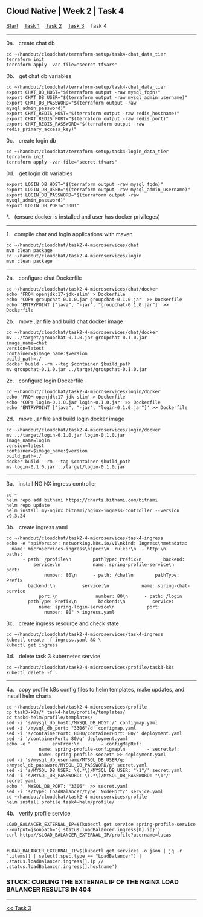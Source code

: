 ## Cloud Native | Week 2 | Task 4

[Start](https://github.com/AFC-AI2C-Cohort-04/coleman-code/blob/main/cloud_native/week_2/start.md)    [Task 1](https://github.com/AFC-AI2C-Cohort-04/coleman-code/blob/main/cloud_native/week_2/task_1.md)    [Task 2](https://github.com/AFC-AI2C-Cohort-04/coleman-code/blob/main/cloud_native/week_2/task_2.md)    [Task 3](https://github.com/AFC-AI2C-Cohort-04/coleman-code/blob/main/cloud_native/week_2/task_3.md)    Task 4

---

0a.   create chat db
```
cd ~/handout/cloudchat/terraform-setup/task4-chat_data_tier
terraform init
terraform apply -var-file="secret.tfvars"
```

0b.   get chat db variables
```
cd ~/handout/cloudchat/terraform-setup/task4-chat_data_tier
export CHAT_DB_HOST="$(terraform output -raw mysql_fqdn)"
export CHAT_DB_USER="$(terraform output -raw mysql_admin_username)"
export CHAT_DB_PASSWORD="$(terraform output -raw mysql_admin_password)"
export CHAT_REDIS_HOST="$(terraform output -raw redis_hostname)"
export CHAT_REDIS_PORT="$(terraform output -raw redis_port)"
export CHAT_REDIS_PASSWORD="$(terraform output -raw redis_primary_access_key)"
```

0c.   create login db
```
cd ~/handout/cloudchat/terraform-setup/task4-login_data_tier
terraform init
terraform apply -var-file="secret.tfvars"
```

0d.   get login db variables
```
export LOGIN_DB_HOST="$(terraform output -raw mysql_fqdn)"
export LOGIN_DB_USER="$(terraform output -raw mysql_admin_username)"
export LOGIN_DB_PASSWORD="$(terraform output -raw mysql_admin_password)"
export LOGIN_DB_PORT="3001"
```

*.   (ensure docker is installed and user has docker privileges)

---

1.   compile chat and login applications with maven
```
cd ~/handout/cloudchat/task2-4-microservices/chat
mvn clean package
cd ~/handout/cloudchat/task2-4-microservices/login
mvn clean package
```

---

2a.   configure chat Dockerfile
```
cd ~/handout/cloudchat/task2-4-microservices/chat/docker
echo 'FROM openjdk:17-jdk-slim' > Dockerfile
echo 'COPY groupchat-0.1.0.jar groupchat-0.1.0.jar' >> Dockerfile
echo 'ENTRYPOINT ["java", "-jar", "groupchat-0.1.0.jar"]' >> Dockerfile
```

2b.   move .jar file and build chat docker image
```
cd ~/handout/cloudchat/task2-4-microservices/chat/docker
mv ../target/groupchat-0.1.0.jar groupchat-0.1.0.jar
image_name=chat
version=latest
container=$image_name:$version
build_path=./
docker build --rm --tag $container $build_path
mv groupchat-0.1.0.jar ../target/groupchat-0.1.0.jar
```

2c.   configure login Dockerfile
```
cd ~/handout/cloudchat/task2-4-microservices/login/docker
echo 'FROM openjdk:17-jdk-slim' > Dockerfile
echo 'COPY login-0.1.0.jar login-0.1.0.jar' >> Dockerfile
echo 'ENTRYPOINT ["java", "-jar", "login-0.1.0.jar"]' >> Dockerfile
```

2d.   move .jar file and build login docker image
```
cd ~/handout/cloudchat/task2-4-microservices/login/docker
mv ../target/login-0.1.0.jar login-0.1.0.jar
image_name=login
version=latest
container=$image_name:$version
build_path=./
docker build --rm --tag $container $build_path
mv login-0.1.0.jar ../target/login-0.1.0.jar
```

---

3a.   install NGINX ingress controller
```
cd ~
helm repo add bitnami https://charts.bitnami.com/bitnami
helm repo update
helm install my-nginx bitnami/nginx-ingress-controller --version v9.3.24
```

3b.   create ingress.yaml
```
cd ~/handout/cloudchat/task2-4-microservices/task4-ingress
echo -e "apiVersion: networking.k8s.io/v1\nkind: Ingress\nmetadata:
  name: microservices-ingress\nspec:\n  rules:\n  - http:\n      paths:
      - path: /profile\n        pathType: Prefix\n        backend:
          service:\n            name: spring-profile-service\n            port:
              number: 80\n      - path: /chat\n        pathType: Prefix
        backend:\n          service:\n            name: spring-chat-service
            port:\n              number: 80\n      - path: /login
        pathType: Prefix\n        backend:\n          service:
            name: spring-login-service\n            port:
              number: 80" > ingress.yaml
```

3c.   create ingress resource and check state
```
cd ~/handout/cloudchat/task2-4-microservices/task4-ingress
kubectl create -f ingress.yaml && \
kubectl get ingress
```

3d.   delete task 3 kubernetes service
```
cd ~/handout/cloudchat/task2-4-microservices/profile/task3-k8s
kubectl delete -f .
```

---

4a.   copy profile k8s config files to helm templates, make updates, and install helm charts
```
cd ~/handout/cloudchat/task2-4-microservices/profile
cp task3-k8s/* task4-helm/profile/templates/
cd task4-helm/profile/templates/
sed -i 's/mysql_db_host:/MYSQL_DB_HOST:/' configmap.yaml
sed -i '/mysql_db_port: "3306"/d' configmap.yaml
sed -i 's/containerPort: 8080/containerPort: 80/' deployment.yaml
sed -i '/containerPort: 80/q' deployment.yaml
echo -e "        envFrom:\n        - configMapRef:
            name: spring-profile-configmap\n        - secretRef:
            name: spring-profile-secret" >> deployment.yaml
sed -i 's/mysql_db_username/MYSQL_DB_USER/g; s/mysql_db_password/MYSQL_DB_PASSWORD/g' secret.yaml
sed -i 's/MYSQL_DB_USER: \(.*\)/MYSQL_DB_USER: "\1"/' secret.yaml
sed -i 's/MYSQL_DB_PASSWORD: \(.*\)/MYSQL_DB_PASSWORD: "\1"/' secret.yaml
echo '  MYSQL_DB_PORT: "3306"' >> secret.yaml
sed -i 's/type: LoadBalancer/type: NodePort/' service.yaml
cd ~/handout/cloudchat/task2-4-microservices/profile
helm install profile task4-helm/profile/
```

4b.   verify profile service
```
LOAD_BALANCER_EXTERNAL_IP=$(kubectl get service spring-profile-service --output=jsonpath='{.status.loadBalancer.ingress[0].ip}')
curl http://$LOAD_BALANCER_EXTERNAL_IP/profile?username=lucas


#LOAD_BALANCER_EXTERNAL_IP=$(kubectl get services -o json | jq -r '.items[] | select(.spec.type == "LoadBalancer") | .status.loadBalancer.ingress[].ip // .status.loadBalancer.ingress[].hostname')

```

### STUCK: CURLING THE EXTERNAL IP OF THE NGINX LOAD BALANCER RESULTS IN 404

---

[<< Task 3](https://github.com/AFC-AI2C-Cohort-04/coleman-code/blob/main/cloud_native/week_2/task_3.md)
